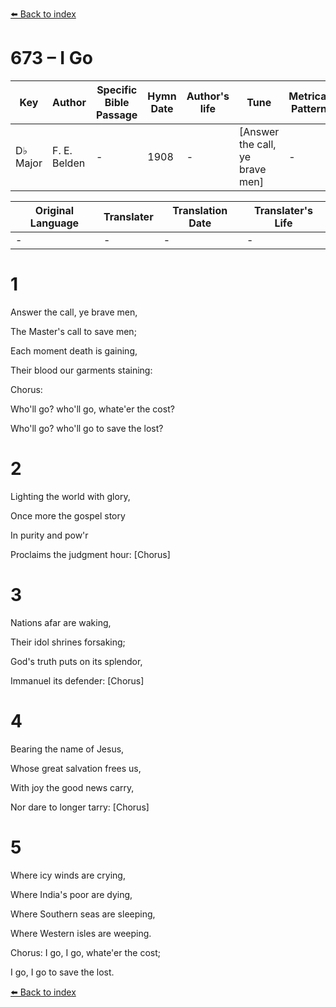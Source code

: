 [⬅️ Back to index](../README.md)

# 673 – I Go

Key | Author   | Specific Bible Passage     |Hymn Date |Author's life |Tune |Metrical Pattern   |Composer/Source
-- | --------- | ---------------------------|----------|--------------|-----|-------------------|-------------  
D♭ Major |F. E. Belden |- |1908 |- |[Answer the call, ye brave men] |- |-

Original Language | Translater | Translation Date   | Translater's Life  
----------------- | --------- | --------------------|-------------     
\- |- |- |-




# 1

Answer the call, ye brave men,

The Master's call to save men;

Each moment death is gaining,

Their blood our garments staining:



Chorus:

Who'll go?  who'll go, whate'er the cost?

Who'll go?  who'll go to save the lost?



# 2

Lighting the world with glory,

Once more the gospel story

In purity and pow'r

Proclaims the judgment hour:  [Chorus]



# 3

Nations afar are waking,

Their idol shrines forsaking;

God's truth puts on its splendor,

Immanuel its defender:  [Chorus]



# 4

Bearing the name of Jesus,

Whose great salvation frees us,

With joy the good news carry, 

Nor dare to longer tarry:  [Chorus]



# 5

Where icy winds are crying,

Where India's poor are dying,

Where Southern seas are sleeping,

Where Western isles are weeping.  



Chorus:  I go, I go, whate'er the cost;

I go, I go to save the lost.



[⬅️ Back to index](../README.md)
